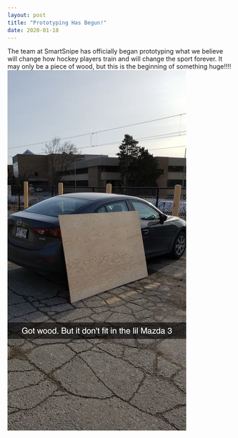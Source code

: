 ```yaml
---
layout: post
title: "Prototyping Has Begun!"
date: 2020-01-18
---
```


The team at SmartSnipe has officially began prototyping what we believe will change how hockey players train and will change the sport forever. It may only be a piece of wood, but this is the beginning of something huge!!!!
![Board Picture](/assets/wood.jpg)